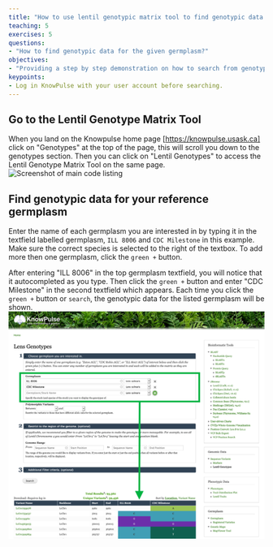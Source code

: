 ```yaml
---
title: "How to use lentil genotypic matrix tool to find genotypic data for your reference germplasm "
teaching: 5
exercises: 5
questions:
- "How to find genotypic data for the given germplasm?"
objectives:
- "Providing a step by step demonstration on how to search from genotypic matrix tool"
keypoints:
- Log in KnowPulse with your user account before searching.
---
```



## Go to the Lentil Genotype Matrix Tool
When you land on the Knowpulse home page [https://knowpulse.usask.ca] click on "Genotypes" at the top of the page, this will scroll you down to the genotypes section. Then you can click on "Lentil Genotypes" to access the Lentil Genotype Matrix Tool on the same page.
![Screenshot of main code listing](../fig/gmatrix-poly-region.front-1.png)

## Find genotypic data for your reference germplasm
Enter the name of each germplasm you are interested in by typing it in the textfield labelled germplasm, `ILL 8006` and `CDC Milestone` in this example. Make sure the correct species is selected to the right of the textbox. To add more then one germplasm, click the `green +` button.

After entering "ILL 8006" in the top germplasm textfield, you will notice that it autocompleted as you type. Then click the `green +` button and enter "CDC Milestone" in the second textfield which appears.
Each time you click the `green +` button or `search`, the genotypic data for the listed germplasm will be shown.
![Screenshot of main code listing](../fig/gmatrix-poly-region-2.png)

